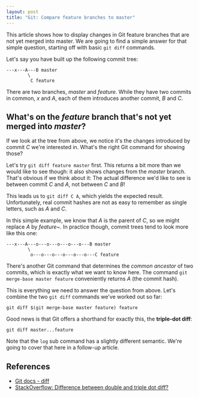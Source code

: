 ```yaml
---
layout: post
title: "Git: Compare feature branches to master"
---
```


This article shows how to display changes in Git feature branches that are not yet merged into master.
We are going to find a simple answer for that simple question, starting off with basic `git diff` commands.

Let's say you have built up the following commit tree:
```
---x---A---B master
        \
         C feature
```
There are two branches, *master* and *feature*. While they have two commits in common, *x* and *A*, each of them introduces another commit, *B* and *C*.

## What's on the *feature* branch that's not yet merged into *master*?

If we look at the tree from above, we notice it's the changes introduced by commit *C* we're interested in.
What's the right Git command for showing those?

Let's try `git diff feature master` first. This returns a bit more than we would like to see though: it also shows changes from the *master* branch.
That's obvious if we think about it: The actual difference we'd like to see is between commit *C* and *A*, not between *C* and *B*!

This leads us to `git diff C A`, which yields the expected result. Unfortunately, real commit hashes are not as easy to remember as single letters, such as *A* and *C*.

In this simple example, we know that *A* is the parent of *C*, so we might replace *A* by *feature~*.
In practice though, commit trees tend to look more like this one:

```
---x---A---o---o---o---o---o---B master
        \
         o---o---o---o---o---o---C feature
```

There's another Git command that determines the *common ancestor* of two commits, which is exactly what we want to know here.
The command `git merge-base master feature` conveniently returns *A* (the commit hash).

This is everything we need to answer the question from above. Let's combine the two `git diff` commands we've worked out so far:
```
git diff $(git merge-base master feature) feature
```

Good news is that Git offers a shorthand for exactly this, the **triple-dot diff**:
```
git diff master...feature
```

Note that the `log` sub command has a slightly different semantic. We're going to cover that here in a follow-up article. 

## References
- [Git docs - diff](https://git-scm.com/docs/git-diff)
- [StackOverflow: Difference between double and triple dot diff?](https://stackoverflow.com/questions/462974/what-are-the-differences-between-double-dot-and-triple-dot-in-git-com)
